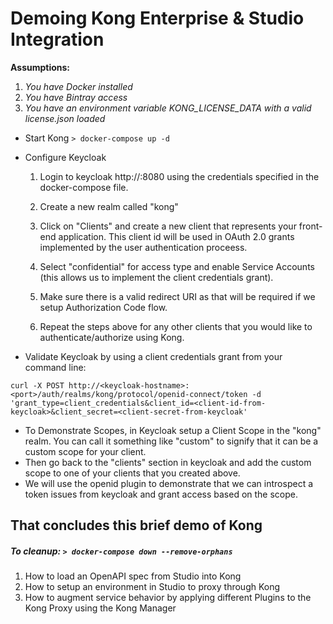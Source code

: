 # Demoing Kong Enterprise & Studio Integration

**Assumptions:**

1. _You have Docker installed_
1. _You have Bintray access_
1. _You have an environment variable KONG_LICENSE_DATA with a valid license.json loaded_

- Start Kong
  `> docker-compose up -d`

- Configure Keycloak
  1. Login to keycloak http://<keycloakhostname>:8080 using the credentials specified in the docker-compose file.
  2. Create a new realm called "kong"
  3. Click on "Clients" and create a new client that represents your front-end application. This client id will be used in OAuth 2.0 grants implemented by the user authentication proceess. 
  3. Select "confidential" for access type and enable Service Accounts (this allows us to implement the client credentials grant). 
  4. Make sure there is a valid redirect URI as that will be required if we setup Authorization Code flow. 
  
  5. Repeat the steps above for any other clients that you would like to authenticate/authorize using Kong. 
 
 - Validate Keycloak by using a client credentials grant from your command line:
 
 `curl -X POST http://<keycloak-hostname>:<port>/auth/realms/kong/protocol/openid-connect/token -d 'grant_type=client_credentials&client_id=<client-id-from-keycloak>&client_secret=<client-secret-from-keycloak'`
  
- To Demonstrate Scopes, in Keycloak setup a Client Scope in the "kong" realm. You can call it something like "custom" to signify that it can be a custom scope for your client. 
- Then go back to the "clients" section in keycloak and add the custom scope to one of your clients that you created above. 
- We will use the openid plugin to demonstrate that we can introspect a token issues from keycloak and grant access based on the scope. 



  

## That concludes this brief demo of Kong

##### To cleanup: `> docker-compose down --remove-orphans` 

1. How to load an OpenAPI spec from Studio into Kong
2. How to setup an environment in Studio to proxy through Kong
3. How to augment service behavior by applying different Plugins to the Kong Proxy using the Kong Manager

